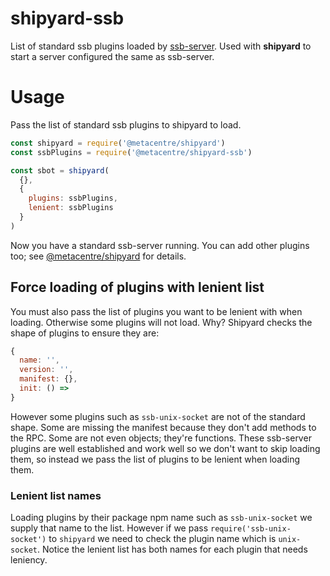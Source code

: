 # shipyard-ssb

List of standard ssb plugins loaded by [ssb-server](https://github.com/ssbc/ssb-server/blob/main/bin.js#L44). Used with **shipyard** to start a server configured the same as ssb-server.

# Usage

Pass the list of standard ssb plugins to shipyard to load.

```js
const shipyard = require('@metacentre/shipyard')
const ssbPlugins = require('@metacentre/shipyard-ssb')

const sbot = shipyard(
  {},
  {
    plugins: ssbPlugins,
    lenient: ssbPlugins
  }
)
```

Now you have a standard ssb-server running. You can add other plugins too; see [@metacentre/shipyard](https://github.com/metacentre/shipyard) for details.

## Force loading of plugins with lenient list

You must also pass the list of plugins you want to be lenient with when loading. Otherwise some plugins will not load. Why? Shipyard checks the shape of plugins to ensure they are:

```js
{
  name: '',
  version: '',
  manifest: {},
  init: () =>
}
```

However some plugins such as `ssb-unix-socket` are not of the standard shape. Some are missing the manifest because they don't add methods to the RPC. Some are not even objects; they're functions. These ssb-server plugins are well established and work well so we don't want to skip loading them, so instead we pass the list of plugins to be lenient when loading them.

### Lenient list names

Loading plugins by their package npm name such as `ssb-unix-socket` we supply that name to the list. However if we pass `require('ssb-unix-socket')` to `shipyard` we need to check the plugin name which is `unix-socket`. Notice the lenient list has both names for each plugin that needs leniency.
